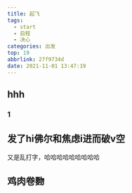 ```yaml
---
title: 起飞
tags:
  - start
  - 启程
  - 决心
categories: 出发
top: 19
abbrlink: 27f9734d
date: 2021-11-01 13:47:19
---
```

## hhh
### 1
发了hi佛尔和焦虑i进而破v空
-----
<!--more-->
又是乱打字，哈哈哈哈哈哈哈哈哈
## 鸡肉卷覅
